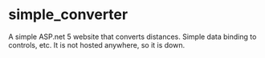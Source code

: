 # simple_converter
A simple ASP.net 5 website that converts distances. Simple data binding to controls, etc. It is not hosted anywhere, so it is down.
